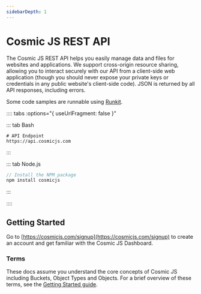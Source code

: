 ```yaml
---
sidebarDepth: 1
---
```


# Cosmic JS REST API

The Cosmic JS REST API helps you easily manage data and files for websites and applications. We support cross-origin resource sharing, allowing you to interact securely with our API from a client-side web application (though you should never expose your private keys or credentials in any public website's client-side code). JSON is returned by all API responses, including errors.

Some code samples are runnable using [Runkit](https://runkit.com/home).

:::: tabs :options="{ useUrlFragment: false }"

::: tab Bash
```
# API Endpoint
https://api.cosmicjs.com
```
:::


::: tab Node.js
``` javascript
// Install the NPM package
npm install cosmicjs
```
:::

::::

## Getting Started

Go to [https://cosmicjs.com/signup](https://cosmicjs.com/signup) to create an account and get familiar with the Cosmic JS Dashboard.

### Terms

These docs assume you understand the core concepts of Cosmic JS including Buckets, Object Types and Objects. For a brief overview of these terms, see the [Getting Started guide](https://cosmicjs.com/getting-started).
